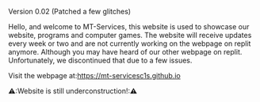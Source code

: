 Version 0.02 (Patched a few glitches)

Hello, and welcome to MT-Services, this website is used to showcase our website, programs and computer games. The website will receive updates every week or two and are not currently working on the webpage on replit anymore. Although you may have heard of our other webpage on replit. Unfortunately, we discontinued that due to a few issues. 

Visit the webpage at:https://mt-servicesc1s.github.io

⚠️:Website is still underconstruction!:⚠️

